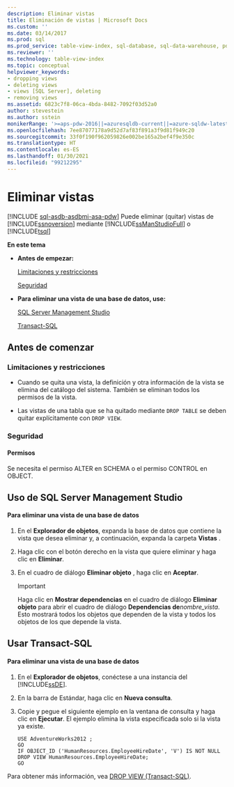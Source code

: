 ```yaml
---
description: Eliminar vistas
title: Eliminación de vistas | Microsoft Docs
ms.custom: ''
ms.date: 03/14/2017
ms.prod: sql
ms.prod_service: table-view-index, sql-database, sql-data-warehouse, pdw
ms.reviewer: ''
ms.technology: table-view-index
ms.topic: conceptual
helpviewer_keywords:
- dropping views
- deleting views
- views [SQL Server], deleting
- removing views
ms.assetid: 6823c7f8-06ca-4bda-8482-7092f03d52a0
author: stevestein
ms.author: sstein
monikerRange: '>=aps-pdw-2016||=azuresqldb-current||=azure-sqldw-latest||>=sql-server-2016||>=sql-server-linux-2017||=azuresqldb-mi-current'
ms.openlocfilehash: 7ee87077178a9d52d7af83f891a3f9d81f949c20
ms.sourcegitcommit: 33f0f190f962059826e002be165a2bef4f9e350c
ms.translationtype: HT
ms.contentlocale: es-ES
ms.lasthandoff: 01/30/2021
ms.locfileid: "99212295"
---
```

# <a name="delete-views"></a>Eliminar vistas
[!INCLUDE [sql-asdb-asdbmi-asa-pdw](../../includes/applies-to-version/sql-asdb-asdbmi-asa-pdw.md)]
  Puede eliminar (quitar) vistas de [!INCLUDE[ssnoversion](../../includes/ssnoversion-md.md)] mediante [!INCLUDE[ssManStudioFull](../../includes/ssmanstudiofull-md.md)] o [!INCLUDE[tsql](../../includes/tsql-md.md)]  
  
 **En este tema**  
  
-   **Antes de empezar:**  
  
     [Limitaciones y restricciones](#Restrictions)  
  
     [Seguridad](#Security)  
  
-   **Para eliminar una vista de una base de datos, use:**  
  
     [SQL Server Management Studio](#SSMSProcedure)  
  
     [Transact-SQL](#TsqlProcedure)  
  
##  <a name="before-you-begin"></a><a name="BeforeYouBegin"></a> Antes de comenzar  
  
###  <a name="limitations-and-restrictions"></a><a name="Restrictions"></a> Limitaciones y restricciones  
  
-   Cuando se quita una vista, la definición y otra información de la vista se elimina del catálogo del sistema. También se eliminan todos los permisos de la vista.  
  
-   Las vistas de una tabla que se ha quitado mediante `DROP TABLE` se deben quitar explícitamente con `DROP VIEW`.  
  
###  <a name="security"></a><a name="Security"></a> Seguridad  
  
####  <a name="permissions"></a><a name="Permissions"></a> Permisos  
 Se necesita el permiso ALTER en SCHEMA o el permiso CONTROL en OBJECT.  
  
##  <a name="using-sql-server-management-studio"></a><a name="SSMSProcedure"></a> Uso de SQL Server Management Studio  
  
#### <a name="to-delete-a-view-from-a-database"></a>Para eliminar una vista de una base de datos  
  
1.  En el **Explorador de objetos**, expanda la base de datos que contiene la vista que desea eliminar y, a continuación, expanda la carpeta **Vistas** .  
  
2.  Haga clic con el botón derecho en la vista que quiere eliminar y haga clic en **Eliminar**.  
  
3.  En el cuadro de diálogo **Eliminar objeto** , haga clic en **Aceptar**.  
  
    > [!IMPORTANT]  
    >  Haga clic en **Mostrar dependencias** en el cuadro de diálogo **Eliminar objeto** para abrir el cuadro de diálogo **Dependencias de**_nombre\_vista_. Esto mostrará todos los objetos que dependen de la vista y todos los objetos de los que depende la vista.  
  
##  <a name="using-transact-sql"></a><a name="TsqlProcedure"></a> Usar Transact-SQL  
  
#### <a name="to-delete-a-view-from-a-database"></a>Para eliminar una vista de una base de datos  
  
1.  En el **Explorador de objetos**, conéctese a una instancia del [!INCLUDE[ssDE](../../includes/ssde-md.md)].  
  
2.  En la barra de Estándar, haga clic en **Nueva consulta**.  
  
3.  Copie y pegue el siguiente ejemplo en la ventana de consulta y haga clic en **Ejecutar**. El ejemplo elimina la vista especificada solo si la vista ya existe.  
  
    ```  
    USE AdventureWorks2012 ;  
    GO  
    IF OBJECT_ID ('HumanResources.EmployeeHireDate', 'V') IS NOT NULL  
    DROP VIEW HumanResources.EmployeeHireDate;  
    GO  
    ```  
  
 Para obtener más información, vea [DROP VIEW &#40;Transact-SQL&#41;](../../t-sql/statements/drop-view-transact-sql.md).  
  
  
